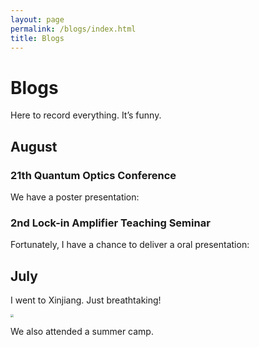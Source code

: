 ```yaml
---
layout: page
permalink: /blogs/index.html
title: Blogs
---
```


# Blogs

Here to record everything. It’s funny.



## August 

### 21th Quantum Optics Conference

We have a poster presentation:



### 2nd Lock-in Amplifier Teaching Seminar

Fortunately, I have a chance to deliver a oral presentation:



## July

I went to Xinjiang. Just breathtaking!

<img src="C:\Users\86187\Documents\GitHub\Destiny200424.github.io\images\xinjiang.jpg" style="zoom: 33%;" />

We also attended a summer camp.

<div class="calendly-inline-widget" data-url="https://calendly.com/destiny200424/30min" style="min-width:320px;height:630px;"></div>
 <script type="text/javascript" src="https://assets.calendly.com/assets/external/widget.js" async></script>

<!-- Calendly inline widget end -->


